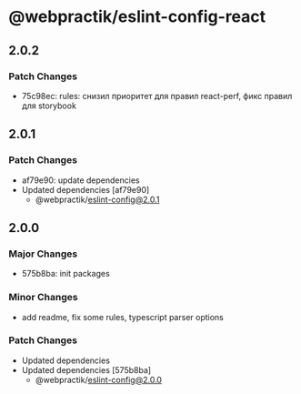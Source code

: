 # @webpractik/eslint-config-react

## 2.0.2

### Patch Changes

- 75c98ec: rules: снизил приоритет для правил react-perf, фикс правил для storybook

## 2.0.1

### Patch Changes

- af79e90: update dependencies
- Updated dependencies [af79e90]
    - @webpractik/eslint-config@2.0.1

## 2.0.0

### Major Changes

- 575b8ba: init packages

### Minor Changes

- add readme, fix some rules, typescript parser options

### Patch Changes

- Updated dependencies
- Updated dependencies [575b8ba]
    - @webpractik/eslint-config@2.0.0

